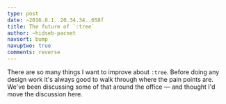 ```yaml
---
type: post
date: ~2016.8.1..20.34.34..658f
title: The future of `:tree`
author: ~hidseb-pacnet
navsort: bump
navuptwo: true
comments: reverse
---
```


There are so many things I want to improve about `:tree`.  Before doing any design work it's always good to walk through where the pain points are.  We've been discussing some of that around the office — and thought I'd move the discussion here.
